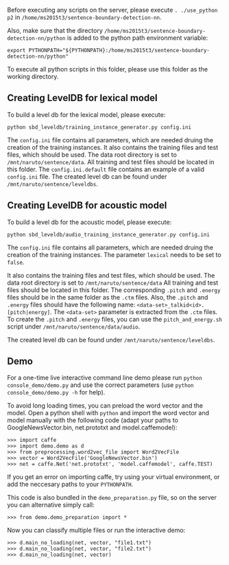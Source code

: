 Before executing any scripts on the server, please execute `. ./use_python p2` in `/home/ms2015t3/sentence-boundary-detection-nn`.

Also, make sure that the directory `/home/ms2015t3/sentence-boundary-detection-nn/python` is added to the python path environment variable:

```
export PYTHONPATH="${PYTHONPATH}:/home/ms2015t3/sentence-boundary-detection-nn/python"
```

To execute all python scripts in this folder, please use this folder as the working directory.

## Creating LevelDB for lexical model

To build a level db for the lexical model, please execute:
```
python sbd_leveldb/training_instance_generator.py config.ini
```
The `config.ini` file contains all parameters, which are needed druing the creation of the training instances. 
It also contains the training files and test files, which should be used. 
The data root directory is set to `/mnt/naruto/sentence/data`. 
All training and test files should be located in this folder.
The `config.ini.default` file contains an example of a valid `config.ini` file.
The created level db can be found under `/mnt/naruto/sentence/leveldbs`.

## Creating LevelDB for acoustic model

To build a level db for the acoustic model, please execute:
```
python sbd_leveldb/audio_training_instance_generator.py config.ini
```
The `config.ini` file contains all parameters, which are needed druing the creation of the training instances. 
The parameter `lexical` needs to be set to `false`.

It also contains the training files and test files, which should be used. 
The data root directory is set to `/mnt/naruto/sentence/data`
All training and test files should be located in this folder.
The corresponding `.pitch` and `.energy` files should be in the same folder as the `.ctm` files.
Also, the `.pitch` and `.energy` files should have the following name: `<data-set>_talkid<id>.[pitch|energy]`.
The `<data-set>` parameter is extracted from the `.ctm` files.
To create the `.pitch` and `.energy` files, you can use the `pitch_and_energy.sh` script under `/mnt/naruto/sentence/data/audio`.

The created level db can be found under `/mnt/naruto/sentence/leveldbs`.

## Demo

For a one-time live interactive command line demo please run `python console_demo/demo.py` and use the correct parameters (use `python console_demo/demo.py -h` for help).

To avoid long loading times, you can preload the word vector and the model. Open a python shell with `python` and import the word vector and model manually with the following code (adapt your paths to GoogleNewsVector.bin, net.prototxt and model.caffemodel):

```
>>> import caffe
>>> import demo.demo as d
>>> from preprocessing.word2vec_file import Word2VecFile
>>> vector = Word2VecFile('GoogleNewsVector.bin')
>>> net = caffe.Net('net.prototxt', 'model.caffemodel', caffe.TEST)
```
If you get an error on importing caffe, try using your virtual environment, or add the neccesary paths to your `PYTHONPATH`.

This code is also bundled in the `demo_preparation.py` file, so on the server you can alternative simply call:
```
>>> from demo.demo_preparation import *
```

Now you can classify multiple files or run the interactive demo:
```
>>> d.main_no_loading(net, vector, "file1.txt")
>>> d.main_no_loading(net, vector, "file2.txt")
>>> d.main_no_loading(net, vector)
```
